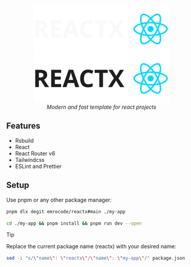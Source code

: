 <div align="center">

![Reactx](./public/reactx_dark.svg#gh-dark-mode-only)
![Reactx](./public/reactx_light.svg#gh-light-mode-only)
\
_Modern and fast template for react projects_

</div>

## Features

- Rsbuild
- React
- React Router v6
- Tailwindcss
- ESLint and Prettier

## Setup

Use pnpm or any other package manager:

```bash
pnpm dlx degit emrocode/reactx#main ./my-app
```

```bash
cd ./my-app && pnpm install && pnpm run dev --open
```

> [!TIP]
> Replace the current package name (reactx) with your desired name:
>
> ```bash
> sed -i "s/\"name\": \"reactx\"/\"name\": \"my-app\"/" package.json
> ```
